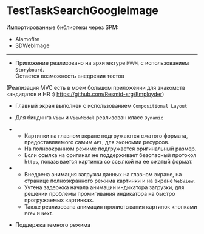 # TestTaskSearchGoogleImage

Импортированные библиотеки через SPM:
- Alamofire
- SDWebImage
---
- Приложение реализовано на архитектуре `MVVM`, с использованием `Storyboard`.  
    Остается возможность внедрения тестов


(Реализация MVC есть в моем большом приложении для знакомств кандидатов и HR :) https://github.com/Resmid-srg/Employder)


- Главный экран выполнен с использованием `Compositional Layout`


- Для биндинга `View` и `ViewModel` реализован класс `Dynamic`


- - Картинки на главном экране подгружаются сжатого формата, предоставляемого самим `API`, для экономии ресурсов.  
  - На полноэкранном режиме подгружается оригинальный размер.  
  - Если ссылка на оригинал не поддерживает безопасный протокол `https`, показывается картинка со ссылкой на ее сжатый формат.  


- - Внедрена анимация загрузки данных на главном экране, на странице полноэкранного режима картинки и на экране `WebView`.  
  - Учтена задержка начала анимации индикатора загрузки, для решении проблемы промигивания индикатора на быстро прогружаемых картинках.  
  - Также реализована анимация пролистывания картинок кнопками `Prev` и `Next`.  


- Поддержка темного режима

